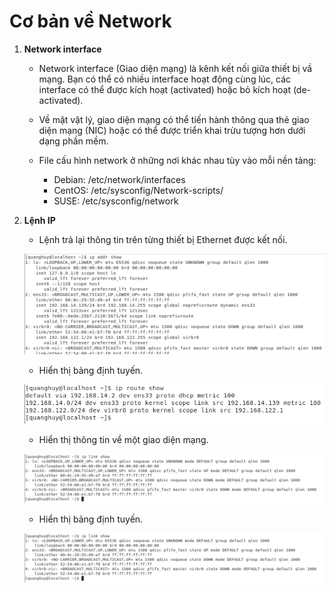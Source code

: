 # Cơ bản về Network 

   1. **Network interface**
     
       - Network interface (Giao diện mạng) là kênh kết nối giữa thiết bị vầ mạng. Bạn có thể có nhiều interface hoạt động cùng lúc, các interface có thể được kích hoạt (activated) hoặc bỏ kích hoạt (de-activated).
       - Về mặt vật lý, giao diện mạng có thể tiến hành thông qua thẻ giao diện mạng (NIC) hoặc có thể được triển khai trừu tượng hơn dưới dạng phần mềm.
       - File cấu hình network ở những nơi khác nhau tùy vào mỗi nền tảng:

          + Debian: /etc/network/interfaces
          + CentOS: /etc/sysconfig/Network-scripts/
          + SUSE: /etc/sysconfig/network
   
   2. **Lệnh IP**
   
       - Lệnh trả lại thông tin trên từng thiết bị Ethernet được kết nối.
     
        ![](./image/21.png)
     
        - Hiển thị bảng định tuyến.
   
        ![](./image/22.png)
      
       - Hiển thị thông tin về một giao diện mạng.
        
        ![](./image/23.png)
        
       - Hiển thị bảng định tuyến.

        ![](./image/23.png)

        
      
      
      
    
     
